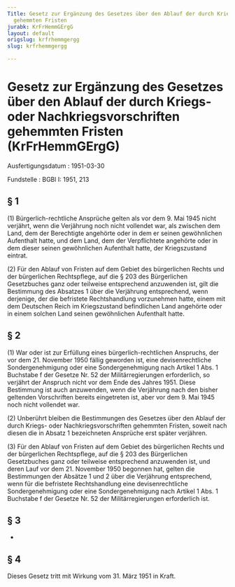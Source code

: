 ```yaml
---
Title: Gesetz zur Ergänzung des Gesetzes über den Ablauf der durch Kriegs- oder Nachkriegsvorschriften
  gehemmten Fristen
jurabk: KrFrHemmGErgG
layout: default
origslug: krfrhemmgergg
slug: krfrhemmgergg

---
```


# Gesetz zur Ergänzung des Gesetzes über den Ablauf der durch Kriegs- oder Nachkriegsvorschriften gehemmten Fristen (KrFrHemmGErgG)

Ausfertigungsdatum
:   1951-03-30

Fundstelle
:   BGBl I: 1951, 213



## § 1

(1) Bürgerlich-rechtliche Ansprüche gelten als vor dem 9. Mai 1945
nicht verjährt, wenn die Verjährung noch nicht vollendet war, als
zwischen dem Land, dem der Berechtigte angehörte oder in dem er seinen
gewöhnlichen Aufenthalt hatte, und dem Land, dem der Verpflichtete
angehörte oder in dem dieser seinen gewöhnlichen Aufenthalt hatte, der
Kriegszustand eintrat.

(2) Für den Ablauf von Fristen auf dem Gebiet des bürgerlichen Rechts
und der bürgerlichen Rechtspflege, auf die § 203 des Bürgerlichen
Gesetzbuches ganz oder teilweise entsprechend anzuwenden ist, gilt die
Bestimmung des Absatzes 1 über die Verjährung entsprechend, wenn
derjenige, der die befristete Rechtshandlung vorzunehmen hatte, einem
mit dem Deutschen Reich im Kriegszustand befindlichen Land angehörte
oder in einem solchen Land seinen gewöhnlichen Aufenthalt hatte.


## § 2

(1) War oder ist zur Erfüllung eines bürgerlich-rechtlichen Anspruchs,
der vor dem 21. November 1950 fällig geworden ist, eine
devisenrechtliche Sondergenehmigung oder eine Sondergenehmigung nach
Artikel 1 Abs. 1 Buchstabe f der Gesetze Nr. 52 der Militärregierungen
erforderlich, so verjährt der Anspruch nicht vor dem Ende des Jahres
1951\. Diese Bestimmung ist auch anzuwenden, wenn die Verjährung nach
den bisher geltenden Vorschriften bereits eingetreten ist, aber vor
dem 9. Mai 1945 noch nicht vollendet war.

(2) Unberührt bleiben die Bestimmungen des Gesetzes über den Ablauf
der durch Kriegs- oder Nachkriegsvorschriften gehemmten Fristen,
soweit nach diesen die in Absatz 1 bezeichneten Ansprüche erst später
verjähren.

(3) Für den Ablauf von Fristen auf dem Gebiet des bürgerlichen Rechts
und der bürgerlichen Rechtspflege, auf die § 203 des Bürgerlichen
Gesetzbuches ganz oder teilweise entsprechend anzuwenden ist, und
deren Lauf vor dem 21. November 1950 begonnen hat, gelten die
Bestimmungen der Absätze 1 und 2 über die Verjährung entsprechend,
wenn für die befristete Rechtshandlung eine devisenrechtliche
Sondergenehmigung oder eine Sondergenehmigung nach Artikel 1 Abs. 1
Buchstabe f der Gesetze Nr. 52 der Militärregierungen erforderlich
ist.


## § 3

-


## § 4

Dieses Gesetz tritt mit Wirkung vom 31. März 1951 in Kraft.

